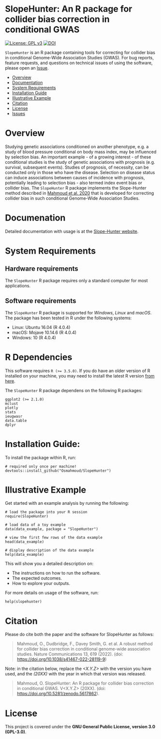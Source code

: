 # SlopeHunter: An R package for collider bias correction in conditional GWAS

[![License: GPL v3](https://img.shields.io/badge/License-GPLv3-blue.svg)](https://www.gnu.org/licenses/gpl-3.0) [![DOI](https://zenodo.org/badge/DOI/10.5281/zenodo.5617862.svg)](https://doi.org/10.5281/zenodo.5617862)

`SlopeHunter` is an R package containing tools for correcting for collider bias in conditional Genome-Wide Association Studies (GWAS). For bug reports, feature requests, and questions on technical issues of using the software, please open an [Issue](/../../issues).

-   [Overview](#overview)
-   [Documentation](#documentation)
-   [System Requirements](#system-requirements)
-   [Installation Guide](#installation-guide)
-   [Illustrative Example](#illustrative-example)
-   [Citation](#citation)
-   [License](#license)
-   [Issues](https://github.com/Osmahmoud/SlopeHunter/issues)

# Overview

Studying genetic associations conditioned on another phenotype, e.g. a study of blood pressure conditional on body mass index, may be influenced by selection bias. An important example - of a growing interest - of these conditional studies is the study of genetic associations with prognosis (e.g. survival, subsequent events). Studies of prognosis, of necessity, can be conducted only in those who have the disease. Selection on disease status can induce associations between causes of incidence with prognosis, potentially leading to selection bias - also termed index event bias or collider bias. The `SlopeHunter` R package implements the Slope-Hunter method described in [Mahmoud et al. 2020](https://www.biorxiv.org/content/10.1101/2020.01.31.928077v1) that is developed for correcting collider bias in such conditional Genome-Wide Association Studies.

# Documenation

Detailed documentation with usage is at the [Slope-Hunter website](http://osmahmoud.com/SlopeHunter/tutorial.html).

# System Requirements

## Hardware requirements

The `SlopeHunter` R package requires only a standard computer for most applications.

## Software requirements

The `SlopeHunter` R package is supported for *Windows*, *Linux* and *macOS*. The package has been tested in R under the following systems:

-   Linux: Ubuntu 16.04 (R 4.0.4)
-   macOS: Mojave 10.14.6 (R 4.0.4)
-   Windows: 10 (R 4.0.4)

# R Dependencies

This software requires `R (>= 3.5.0)`. If you do have an older version of R installed on your machine, you may need to install the latest R version [from here](https://cloud.r-project.org/).

The `SlopeHunter` R package dependens on the following R packages:

    ggplot2 (>= 2.1.0)
    mclust
    plotly
    stats
    ieugwasr
    data.table
    dplyr

# Installation Guide:

To install the package within R, run:

```{r}
# required only once per machine!
devtools::install_github("Osmahmoud/SlopeHunter")
```

# Illustrative Example

Get started with an example analysis by running the following:

```{r}
# load the package into your R session
require(SlopeHunter)

# load data of a toy example
data(data_example, package = "SlopeHunter")

# view the first few rows of the data example
head(data_example)

# display description of the data example
help(data_example)
```

This will show you a detailed description on:

-   The instructions on how to run the software.
-   The expected outcomes.
-   How to explore your outputs.

For more details on usage of the software, run:

```{r}
help(slopehunter)
```

# Citation

Please do cite both the paper and the software for SlopeHunter as follows:

> Mahmoud, O., Dudbridge, F., Davey Smith, G. et al. A robust method for collider bias correction in conditional genome-wide association studies. Nature Communications 13, 619 (2022). (doi: <https://doi.org/10.1038/s41467-022-28119-9>)

Note: in the citation below, replace the *<X.Y.Z>* with the version you have used, and the *(20XX)* with the year in which that version was released.
> Mahmoud, O. SlopeHunter: An R package for collider bias correction in conditional GWAS. V<X.Y.Z> (20XX). (doi: <https://doi.org/10.5281/zenodo.5617862>).
 
# License

This project is covered under the **GNU General Public License, version 3.0 (GPL-3.0)**.
